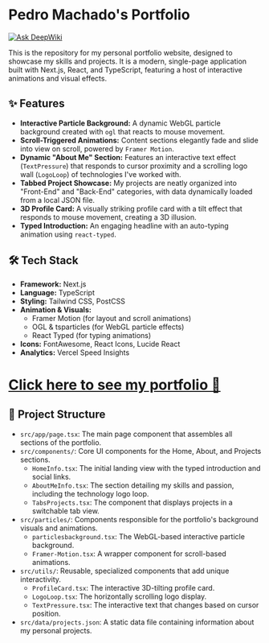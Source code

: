 # Pedro Machado's Portfolio
[![Ask DeepWiki](https://devin.ai/assets/askdeepwiki.png)](https://deepwiki.com/Pedrohmac07/Portfolio-React)

This is the repository for my personal portfolio website, designed to showcase my skills and projects. It is a modern, single-page application built with Next.js, React, and TypeScript, featuring a host of interactive animations and visual effects.

## ✨ Features

- **Interactive Particle Background:** A dynamic WebGL particle background created with `ogl` that reacts to mouse movement.
- **Scroll-Triggered Animations:** Content sections elegantly fade and slide into view on scroll, powered by `Framer Motion`.
- **Dynamic "About Me" Section:** Features an interactive text effect (`TextPressure`) that responds to cursor proximity and a scrolling logo wall (`LogoLoop`) of technologies I've worked with.
- **Tabbed Project Showcase:** My projects are neatly organized into "Front-End" and "Back-End" categories, with data dynamically loaded from a local JSON file.
- **3D Profile Card:** A visually striking profile card with a tilt effect that responds to mouse movement, creating a 3D illusion.
- **Typed Introduction:** An engaging headline with an auto-typing animation using `react-typed`.

## 🛠️ Tech Stack

- **Framework:** Next.js
- **Language:** TypeScript
- **Styling:** Tailwind CSS, PostCSS
- **Animation & Visuals:**
    - Framer Motion (for layout and scroll animations)
    - OGL & tsparticles (for WebGL particle effects)
    - React Typed (for typing animations)
- **Icons:** FontAwesome, React Icons, Lucide React
- **Analytics:** Vercel Speed Insights

# [Click here to see my portfolio 🚀](https://portfolio-react-lovat-nine.vercel.app/)

## 📂 Project Structure

-   `src/app/page.tsx`: The main page component that assembles all sections of the portfolio.
-   `src/components/`: Core UI components for the Home, About, and Projects sections.
    -   `HomeInfo.tsx`: The initial landing view with the typed introduction and social links.
    -   `AboutMeInfo.tsx`: The section detailing my skills and passion, including the technology logo loop.
    -   `TabsProjects.tsx`: The component that displays projects in a switchable tab view.
-   `src/particles/`: Components responsible for the portfolio's background visuals and animations.
    -   `particlesbackground.tsx`: The WebGL-based interactive particle background.
    -   `Framer-Motion.tsx`: A wrapper component for scroll-based animations.
-   `src/utils/`: Reusable, specialized components that add unique interactivity.
    -   `ProfileCard.tsx`: The interactive 3D-tilting profile card.
    -   `LogoLoop.tsx`: The horizontally scrolling logo display.
    -   `TextPressure.tsx`: The interactive text that changes based on cursor position.
-   `src/data/projects.json`: A static data file containing information about my personal projects.
